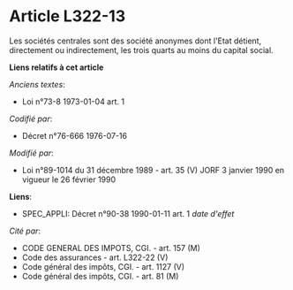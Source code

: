 # Article L322-13

Les sociétés centrales sont des société anonymes dont l'Etat détient, directement ou indirectement, les trois quarts au moins
du capital social.

**Liens relatifs à cet article**

_Anciens textes_:

  - Loi n°73-8 1973-01-04 art. 1

_Codifié par_:

  - Décret n°76-666 1976-07-16

_Modifié par_:

  - Loi n°89-1014 du 31 décembre 1989 - art. 35 (V) JORF 3 janvier 1990 en vigueur le 26 février 1990

**Liens**:

  - SPEC_APPLI: Décret n°90-38 1990-01-11 art. 1 *date d'effet*

_Cité par_:

  - CODE GENERAL DES IMPOTS, CGI. - art. 157 (M)
  - Code des assurances - art. L322-22 (V)
  - Code général des impôts, CGI. - art. 1127 (V)
  - Code général des impôts, CGI. - art. 81 (M)
